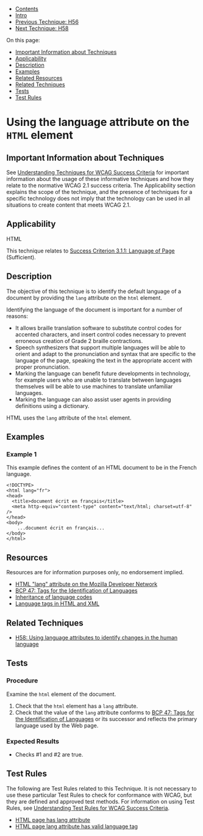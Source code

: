 -   [Contents](https://www.w3.org/WAI/WCAG21/Techniques/#techniques "Table of Contents")
-   [Intro](https://www.w3.org/WAI/WCAG21/Techniques/#introduction "Introduction to Techniques")
-   [Previous Technique: H56](H56)
-   [Next Technique: H58](H58)

On this page:

-   [Important Information about Techniques](#important-information)
-   [Applicability](#applicability)
-   [Description](#description)
-   [Examples](#examples)
-   [Related Resources](#resources)
-   [Related Techniques](#related)
-   [Tests](#tests)
-   [Test Rules](#test-rules)

Using the language attribute on the `HTML` element
==================================================

Important Information about Techniques
--------------------------------------

See [Understanding Techniques for WCAG Success Criteria](https://www.w3.org/WAI/WCAG21/Understanding/understanding-techniques) for important information about the usage of these informative techniques and how they relate to the normative WCAG 2.1 success criteria. The Applicability section explains the scope of the technique, and the presence of techniques for a specific technology does not imply that the technology can be used in all situations to create content that meets WCAG 2.1.

Applicability
-------------

HTML

This technique relates to [Success Criterion 3.1.1: Language of Page](https://www.w3.org/WAI/WCAG21/Understanding/language-of-page) (Sufficient).

Description
-----------

The objective of this technique is to identify the default language of a document by providing the `lang` attribute on the `html` element.

Identifying the language of the document is important for a number of reasons:

-   It allows braille translation software to substitute control codes for accented characters, and insert control codes necessary to prevent erroneous creation of Grade 2 braille contractions.
-   Speech synthesizers that support multiple languages will be able to orient and adapt to the pronunciation and syntax that are specific to the language of the page, speaking the text in the appropriate accent with proper pronunciation.
-   Marking the language can benefit future developments in technology, for example users who are unable to translate between languages themselves will be able to use machines to translate unfamiliar languages.
-   Marking the language can also assist user agents in providing definitions using a dictionary.

HTML uses the `lang` attribute of the `html` element.

Examples
--------

### Example 1

This example defines the content of an HTML document to be in the French language.

    <!DOCTYPE>
    <html lang="fr"> 
    <head>
      <title>document écrit en français</title>
      <meta http-equiv="content-type" content="text/html; charset=utf-8" />
    </head>  
    <body>     
        ...document écrit en français...   
    </body>
    </html>

Resources
---------

Resources are for information purposes only, no endorsement implied.

-   [HTML "lang" attribute on the Mozilla Developer Network](https://developer.mozilla.org/en-US/docs/Web/HTML/Global_attributes/lang)
-   [BCP 47: Tags for the Identification of Languages](http://www.rfc-editor.org/rfc/bcp/bcp47.txt)
-   [Inheritance of language codes](https://www.w3.org/TR/REC-html40/struct/dirlang.html#h-8.1.2)
-   [Language tags in HTML and XML](https://www.w3.org/International/articles/language-tags/)

Related Techniques
------------------

-   [H58: Using language attributes to identify changes in the human language](https://www.w3.org/WAI/WCAG21/Techniques/html/H58)

Tests
-----

### Procedure

Examine the `html` element of the document.

1.  Check that the `html` element has a `lang` attribute.
2.  Check that the value of the `lang` attribute conforms to [BCP 47: Tags for the Identification of Languages](http://www.rfc-editor.org/rfc/bcp/bcp47.txt) or its successor and reflects the primary language used by the Web page.

### Expected Results

-   Checks \#1 and \#2 are true.

Test Rules
----------

The following are Test Rules related to this Technique. It is not necessary to use these particular Test Rules to check for conformance with WCAG, but they are defined and approved test methods. For information on using Test Rules, see [Understanding Test Rules for WCAG Success Criteria](https://www.w3.org/WAI/WCAG21/Understanding/understanding/understanding-act-rules.html).

-   [HTML page has lang attribute](/WAI/standards-guidelines/act/rules/html-page-lang-b5c3f8/)
-   [HTML page lang attribute has valid language tag](/WAI/standards-guidelines/act/rules/html-page-lang-valid-bf051a/)
